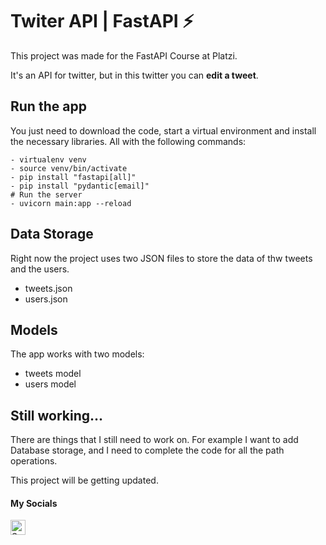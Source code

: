 # Twiter API | FastAPI ⚡

This project was made for the FastAPI Course at Platzi.

It's an API for twitter, but in this twitter you can **edit a tweet**.

## Run the app

You just need to download the code, start a virtual environment and install the necessary libraries. All with the following commands:

```
- virtualenv venv
- source venv/bin/activate
- pip install "fastapi[all]"
- pip install "pydantic[email]"
# Run the server
- uvicorn main:app --reload
```

## Data Storage

Right now the project uses two JSON files to store the data of thw tweets and the users.

- tweets.json
- users.json

## Models

The app works with two models:

- tweets model
- users model

## Still working...
There are things that I still need to work on. For example I want to add Database storage, and I need to complete the code for all the path operations.

This project will be getting updated.

#### My Socials
<a href="https://www.linkedin.com/in/salmeron-alvarado/"><img align="left" src="https://raw.githubusercontent.com/yushi1007/yushi1007/main/images/linkedin.svg" alt="Salmeron | LinkedIn" width="24px"/></a>